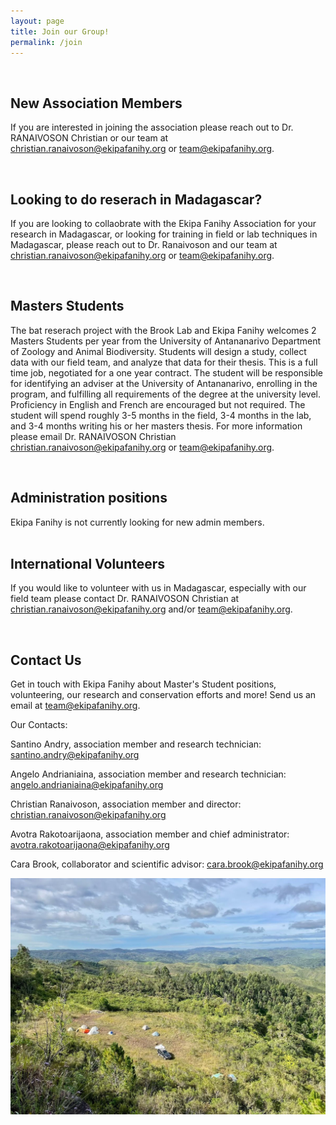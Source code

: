```yaml
---
layout: page
title: Join our Group!
permalink: /join
---
```


<div style="clear:both;">&nbsp;</div>

<h2>New Association Members</h2>

If you are interested in joining the association please reach out to Dr. RANAIVOSON Christian or our team at <christian.ranaivoson@ekipafanihy.org> or <team@ekipafanihy.org>.

<div style="clear:both;">&nbsp;</div>

<h2>Looking to do reserach in Madagascar?</h2>

If you are looking to collaobrate with the Ekipa Fanihy Association for your research in Madagascar, or looking for training in field or lab techniques in Madagascar, please reach out to Dr. Ranaivoson and our team at <christian.ranaivoson@ekipafanihy.org> or <team@ekipafanihy.org>.


<div style="clear:both;">&nbsp;</div>

<h2>Masters Students</h2>

The bat reserach project with the Brook Lab and Ekipa Fanihy welcomes 2 Masters Students per year from the University of Antananarivo Department of Zoology and Animal Biodiversity. Students will design a study, collect data with our field team, and analyze that data for their thesis. This is a full time job, negotiated for a one year contract. The student will be responsible for identifying an adviser at the University of Antananarivo, enrolling in the program, and fulfilling all requirements of the degree at the university level. Proficiency in English and French are encouraged but not required. The student will spend roughly 3-5 months in the field, 3-4 months in the lab, and 3-4 months writing his or her masters thesis. For more information please email Dr. RANAIVOSON Christian <christian.ranaivoson@ekipafanihy.org> or <team@ekipafanihy.org>.

<div style="clear:both;">&nbsp;</div>

<h2>Administration positions</h2>
Ekipa Fanihy is not currently looking for new admin members.

<div style="clear:both;">&nbsp;</div>

<h2>International Volunteers</h2>

If you would like to volunteer with us in Madagascar, especially with our field team please contact Dr. RANAIVOSON Christian at <christian.ranaivoson@ekipafanihy.org> and/or <team@ekipafanihy.org>.

<div style="clear:both;">&nbsp;</div>

<h2>Contact Us</h2>

Get in touch with Ekipa Fanihy about Master's Student positions, volunteering, our research and conservation efforts and more! Send us an email at <team@ekipafanihy.org>.

Our Contacts:

Santino Andry, association member and research technician: <santino.andry@ekipafanihy.org>

Angelo Andrianiaina, association member and research technician: <angelo.andrianiaina@ekipafanihy.org>

Christian Ranaivoson, association member and director: <christian.ranaivoson@ekipafanihy.org>

Avotra Rakotoarijaona, association member and chief administrator: <avotra.rakotoarijaona@ekipafanihy.org>

Cara Brook, collaborator and scientific advisor: <cara.brook@ekipafanihy.org>


<img src="/assets/Maromizaha camp.jpg" class="camp" />
